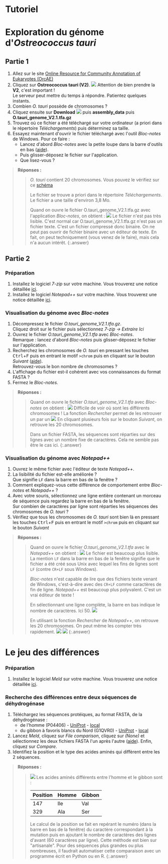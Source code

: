 # Tutoriel

# Exploration du génome d'*Ostreococcus tauri*

## Partie 1

1. Allez sur le site [Online Resource for Community Annotation of Eukaryotes (OrcAE)](http://bioinformatics.psb.ugent.be/orcae/)
2. Cliquez sur **Ostreococcus tauri (V2)**.
    ![](img/tauri_V2.png)
    Attention de bien prendre la **V2**, c'est important !  
    Le serveur peut mettre du temps à répondre. Patientez quelques instants.
3. Combien *O. tauri* possède de chromosomes ?
4. Cliquez ensuite sur **Download** 
    ![](img/tauri_V2_download.png)
    puis **assembly_data** puis **O.tauri_genome_V2.1.tfa.gz**
5. Trouvez où ce fichier a été téléchargé sur votre ordinateur (a priori dans le répertoire *Téléchargements*) puis déterminez sa taille.
6. Essayez maintenant d'ouvrir le fichier téléchargé avec l'outil *Bloc-notes* de Windows. Pour ce faire :
    - Lancez d'abord *Bloc-notes* avec la petite loupe dans la barre d'outils en bas ([aide](img/bloc-notes_aide.png)).
    - Puis glisser-déposez le fichier sur l'application.
    - Que lisez-vous ?

> **Réponses :**
> > *O. tauri* contient 20 chromosomes. Vous pouvez le vérifiez sur ce [schéma](https://bioinformatics.psb.ugent.be/orcae/overview/OsttaV2)
> >
> > Le fichier se trouve a priori dans le répertoire *Téléchargements*. Le fichier a une taille d'environ 3,8 Mo.
> >
> > Quand on ouvre le fichier O.tauri_genome_V2.1.tfa.gz avec l'application *Bloc-notes*, on obtient :
> > ![](img/bloc-notes_O_tauri_gz.png)
> > Le fichier n'est pas très lisible. C'est normal car O.tauri_genome_V2.1.tfa.gz n'est pas un fichier texte. C'est un fichier compressé donc binaire.
> > On ne peut pas ouvrir de fichier binaire avec un éditeur de texte. En fait, on peut techniquement (vous venez de le faire), mais cela n'a aucun intérêt.
{:.answer}


## Partie 2

### Préparation

1. Installez le logiciel *7-zip* sur votre machine. Vous trouverez une notice détaillée [ici](https://omics-school.github.io/formats-echanges-donnees/install-7zip/).
1. Installez le logiciel *Notepad++* sur votre machine. Vous trouverez une notice détaillée [ici](https://omics-school.github.io/formats-echanges-donnees/install-notepadpp/).


### Visualisation du génome avec *Bloc-notes*

1. Décompressez le fichier *O.tauri_genome_V2.1.tfa.gz*.  
    Cliquez droit sur le fichier puis sélectionnez *7-zip -> Extraire Ici*
1. Ouvrez le fichier *O.tauri_genome_V2.1.tfa* avec *Bloc-notes*.  
    Remarque : lancez d'abord *Bloc-notes* puis glisser-déposez le fichier sur l'application.
1. Recherchez les chromosomes de *O. tauri* en pressant les touches <kbd>Ctrl</kbd>+<kbd>F</kbd> puis en entrant le motif `>chrom` puis en cliquant sur le bouton *Suivant* ([aide](img/bloc-notes_recherche.png)).  
    Retrouvez-vous le bon nombre de chromosomes ?
1. L'affichage du fichier est-il cohérent avec vos connaissances du format FASTA ?
1. Fermez le *Bloc-notes*.

> **Réponses :**
> > Quand on ouvre le fichier *O.tauri_genome_V2.1.tfa* avec *Bloc-notes* on obtient :
> > ![](img/bloc-notes.png)
> > Difficile de voir où sont les différents chromosomes !
> > La fonction *Rechercher* permet de les retrouver un par un
> > ![](img/bloc-notes_recherche.png)
> > En cliquant plusieurs fois sur le bouton *Suivant*, on retrouve les 20 chromosomes.
> >
> > Dans un fichier FASTA, les séquences sont réparties sur des lignes avec un nombre fixe de caractères. Cela ne semble pas être le cas ici.
{:.answer}


### Visualisation du génome avec *Notepad++*

1. Ouvrez le même fichier avec l'éditeur de texte *Notepad++*.
1. La lisibilité du fichier est-elle améliorée ?  
    Que signifie `LF` dans la barre en bas de la fenêtre ?
1. Comment expliquez-vous cette différence de comportement entre *Bloc-notes* et *Notepad++* ?
1. Avec votre souris, sélectionnez une ligne entière contenant un morceau de séquence puis regardez la barre en bas de la fenêtre.  
    Sur combien de caractères par ligne sont réparties les séquences des chromosomes de *O. tauri* ?
1. Vérifiez que tous les chromosomes de *O. tauri* sont bien là en pressant les touches <kbd>Ctrl</kbd>+<kbd>F</kbd> puis en entrant le motif `>chrom` puis en cliquant sur le bouton *Suivant*

> **Réponses :**
> > Quand on ouvre le fichier *O.tauri_genome_V2.1.tfa* avec le *Notepad++* on obtient :
> > ![](img/notepad++_ouverture.png)
> > Le fichier est beaucoup plus lisible. La mention `LF` dans la barre en bas de la fenêtre signifie que le fichier a été créé sous Unix avec lequel les fins de lignes sont `LF` (contre `CR+LF` sous Windows).
> >
> > *Bloc-notes* n'est capable de lire que des fichiers texte venant de Windows, c'est-à-dire avec des `CR+LF` comme caractères de fin de ligne. *Notepad++* est beaucoup plus polyvalent. C'est un vrai éditeur de texte !
> >
> > En sélectionnant une ligne complète, la barre en bas indique le nombre de caractères. Ici 50.
> > ![](img/notepad++_taille_ligne.png)
> >
> > En utilisant la fonction *Rechercher* de *Notepad++*, on retrouve les 20 chromosomes. On peut même les compter très rapidement.
> > ![](img/notepad++_rechercher.png)
> > ![](img/notepad++_compter.png)
{:.answer}


# Le jeu des différences

### Préparation

1. Installez le logiciel *Meld* sur votre machine. Vous trouverez une notice détaillée [ici](https://omics-school.github.io/formats-echanges-donnees/install-meld/).

### Recherche des différences entre deux séquences de déhydrogénase

1. Téléchargez les séquences protéiques, au format FASTA, de la déhydrogénase :
    - de l'homme (P04406) - [UniProt](https://www.uniprot.org/uniprot/P04406) - [local](files/P04406.fasta)
    - du gibbon à favoris blancs du Nord (G1QVR0) -  [UniProt](https://www.uniprot.org/uniprot/G1QVR0) - [local](files/G1QVR0.fasta)
1. Lancez *Meld*, cliquez sur *File comparison*, cliquez sur *(None)* et sélectionnez les deux fichiers FASTA l'un après l'autre ([aide](img/meld_file_comp.png)). Enfin, cliquez sur *Compare*.
1. Identifiez la position et le type des acides aminés qui diffèrent entre les 2 séquences.

> **Réponses :**
> > ![](img/meld_dehydrogenase.png)
> > Les acides aminés différents entre l'homme et le gibbon sont :
> >
> > | Position | Homme | Gibbon |
> > |----------|-------|--------|
> > | 147      | Ile   | Val    |
> > | 329      | Ala   | Ser    |
> >
> > Le calcul de la position se fait en repérant le numéro (dans la barre en bas de la fenêtre) du caractère correspondant à la mutation puis en ajoutant le nombre de caractères des lignes d'avant (60 caractères par ligne).
> > Cette méthode est bien sur "artisanale". Pour des séquences plus grandes ou plus nombreuses, il faudrait automatiser cette comparaison avec un programme écrit en Python ou en R.
{:.answer}
